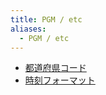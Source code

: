 ```yaml
---
title: PGM / etc
aliases:
  - PGM / etc
---
```


- [都道府県コード](都道府県コード.md)
- [時刻フォーマット](時刻フォーマット.md)


